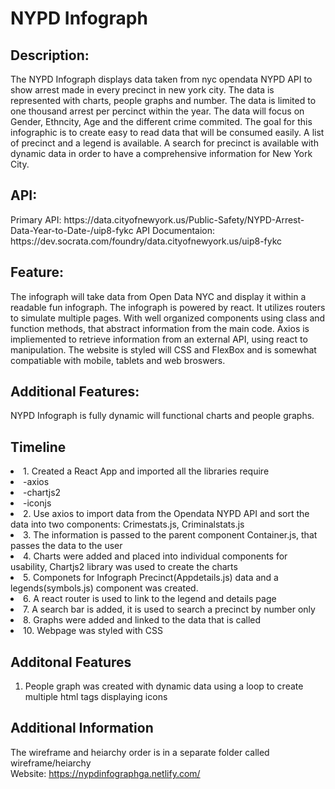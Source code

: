 <h1>NYPD Infograph</h1>

<h2>Description:</h2>
The NYPD Infograph displays data taken from nyc opendata NYPD API to show arrest made in every precinct in new york city. The data is represented with charts, people graphs and number. The data is limited to one thousand arrest per percinct within the year. The data will focus on Gender, Ethncity, Age and the different crime commited. The goal for this infographic is to create easy to read data that will be consumed easily. A list of precinct and a legend is available. A search for precinct is available with dynamic data in order to have a comprehensive information for New York City.

<h2>API: </h2>
Primary API: https://data.cityofnewyork.us/Public-Safety/NYPD-Arrest-Data-Year-to-Date-/uip8-fykc
API Documentaion: https://dev.socrata.com/foundry/data.cityofnewyork.us/uip8-fykc

<h2>Feature: </h2>
The infograph will take data from Open Data NYC and display it within a readable fun infograph. The infograph is powered by react. It utilizes routers to simulate multiple pages. With well organized components using class and function methods, that abstract information from the main code. Axios is impliemented to retrieve information from an external API, using react to manipulation. The website is styled will CSS and FlexBox and is somewhat compatiable with mobile, tablets and web broswers.

<h2>Additional Features: </h2>
NYPD Infograph is fully dynamic will functional charts and people graphs.

<h2>Timeline </h2>
<li>1. Created a React App and imported all the libraries require</li>
 <li> -axios</li>
  <li>-chartjs2</li>
  <li>-iconjs</li>
<li>2. Use axios to import data from the Opendata NYPD API and sort the data into two components: Crimestats.js, Criminalstats.js</li>
<li>3. The information is passed to the parent component Container.js, that passes the data to the user</li>
<li>4. Charts were added and placed into individual components for usability, Chartjs2 library was used to create the charts</li>
<li>5. Componets for Infograph Precinct(Appdetails.js) data and a legends(symbols.js) component was created.</li>
<li>6. A react router is used to link to the legend and details page</li>
<li>7. A search bar is added, it is used to search a precinct by number only</li>
<li>8. Graphs were added and linked to the data that is called</li>
<li>10. Webpage was styled with CSS</li>

<h2>Additonal Features</h2>

1. People graph was created with dynamic data using a loop to create multiple html tags displaying icons

<h2>Additional Information</h2>

The wireframe and heiarchy order is in a separate folder called wireframe/heiarchy <br/>
Website: https://nypdinfographga.netlify.com/


